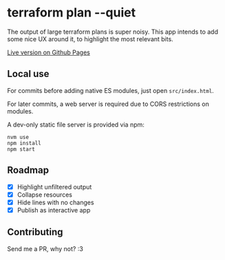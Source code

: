 # terraform plan --quiet

The output of large terraform plans is super noisy.
This app intends to add some nice UX around it, to highlight the most relevant bits.

[Live version on Github Pages](https://orochi-kazu.github.io/tf-quiet/src)

## Local use

For commits before adding native ES modules, just open `src/index.html`.

For later commits, a web server is required due to CORS restrictions on modules.

A dev-only static file server is provided via npm:

```
nvm use
npm install
npm start
```

## Roadmap

- [x] Highlight unfiltered output
- [x] Collapse resources
- [x] Hide lines with no changes
- [x] Publish as interactive app

## Contributing

Send me a PR, why not? :3
